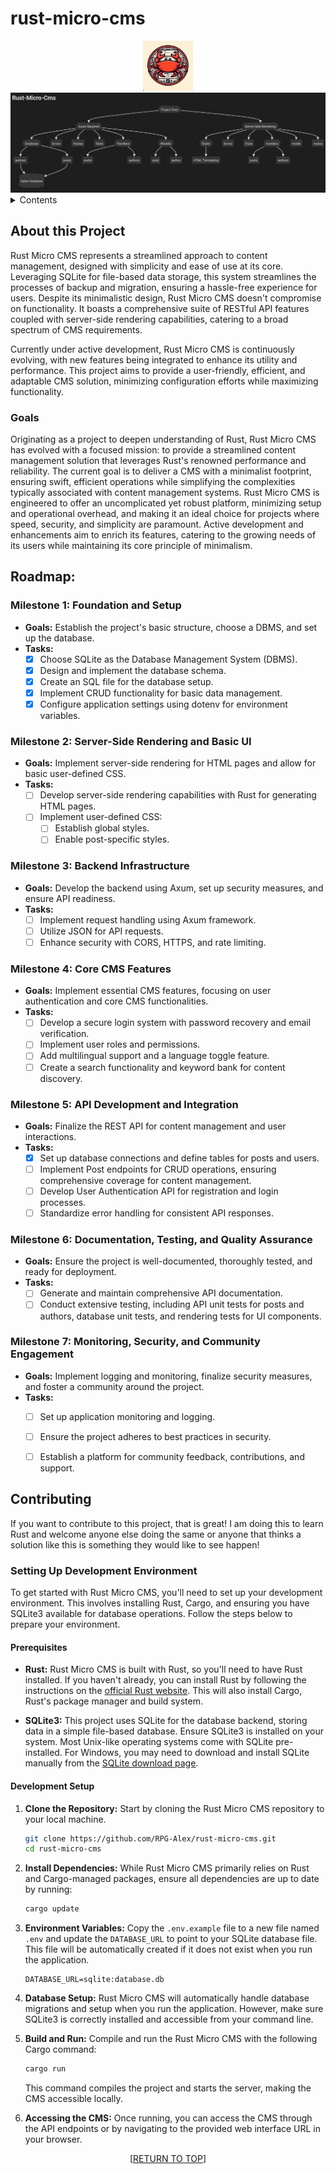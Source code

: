<a name="readme-top"></a>
# rust-micro-cms
<div align="center">
<img src="images/logo.png" alt="Logo" width="80" height="80">
</div>
<div align="center">
<img src="images/Rust-Micro-CMS-Structure.png" alt="Project Structure">
</div>
<details>
	<summary>Contents</summary>
	<ol>
		<li>
			<a href="#purpose">Purpose</a>
		</li>
		<li>
			<a href="#about-this-project">About this Project</a>
			<ul>
				<li><a href="#goals">Goals</a></li>
			</ul>
		</li>
		<li><a href="#roadmap">Roadmap</a></li>
		<li><a href="#contributing">Contributing</a></li>
	</ol>
</details>


## About this Project

Rust Micro CMS represents a streamlined approach to content management, designed with simplicity and ease of use at its core. Leveraging SQLite for file-based data storage, this system streamlines the processes of backup and migration, ensuring a hassle-free experience for users. Despite its minimalistic design, Rust Micro CMS doesn't compromise on functionality. It boasts a comprehensive suite of RESTful API features coupled with server-side rendering capabilities, catering to a broad spectrum of CMS requirements.

Currently under active development, Rust Micro CMS is continuously evolving, with new features being integrated to enhance its utility and performance. This project aims to provide a user-friendly, efficient, and adaptable CMS solution, minimizing configuration efforts while maximizing functionality.

### Goals

Originating as a project to deepen understanding of Rust, Rust Micro CMS has evolved with a focused mission: to provide a streamlined content management solution that leverages Rust's renowned performance and reliability. The current goal is to deliver a CMS with a minimalist footprint, ensuring swift, efficient operations while simplifying the complexities typically associated with content management systems. Rust Micro CMS is engineered to offer an uncomplicated yet robust platform, minimizing setup and operational overhead, and making it an ideal choice for projects where speed, security, and simplicity are paramount. Active development and enhancements aim to enrich its features, catering to the growing needs of its users while maintaining its core principle of minimalism.

## Roadmap:

### Milestone 1: Foundation and Setup
- **Goals:** Establish the project's basic structure, choose a DBMS, and set up the database.
- **Tasks:**
  - [x] Choose SQLite as the Database Management System (DBMS).
  - [x] Design and implement the database schema.
  - [x] Create an SQL file for the database setup.
  - [x] Implement CRUD functionality for basic data management.
  - [x] Configure application settings using dotenv for environment variables.
  
### Milestone 2: Server-Side Rendering and Basic UI
- **Goals:** Implement server-side rendering for HTML pages and allow for basic user-defined CSS.
- **Tasks:**
  - [ ] Develop server-side rendering capabilities with Rust for generating HTML pages.
  - [ ] Implement user-defined CSS:
    - [ ] Establish global styles.
    - [ ] Enable post-specific styles.
    
### Milestone 3: Backend Infrastructure
- **Goals:** Develop the backend using Axum, set up security measures, and ensure API readiness.
- **Tasks:**
  - [ ] Implement request handling using Axum framework.
  - [ ] Utilize JSON for API requests.
  - [ ] Enhance security with CORS, HTTPS, and rate limiting.

### Milestone 4: Core CMS Features
- **Goals:** Implement essential CMS features, focusing on user authentication and core CMS functionalities.
- **Tasks:**
  - [ ] Develop a secure login system with password recovery and email verification.
  - [ ] Implement user roles and permissions.
  - [ ] Add multilingual support and a language toggle feature.
  - [ ] Create a search functionality and keyword bank for content discovery.

### Milestone 5: API Development and Integration
- **Goals:** Finalize the REST API for content management and user interactions.
- **Tasks:**
  - [x] Set up database connections and define tables for posts and users.
  - [ ] Implement Post endpoints for CRUD operations, ensuring comprehensive coverage for content management.
  - [ ] Develop User Authentication API for registration and login processes.
  - [ ] Standardize error handling for consistent API responses.

### Milestone 6: Documentation, Testing, and Quality Assurance
- **Goals:** Ensure the project is well-documented, thoroughly tested, and ready for deployment.
- **Tasks:**
  - [ ] Generate and maintain comprehensive API documentation.
  - [ ] Conduct extensive testing, including API unit tests for posts and authors, database unit tests, and rendering tests for UI components.

### Milestone 7: Monitoring, Security, and Community Engagement
- **Goals:** Implement logging and monitoring, finalize security measures, and foster a community around the project.
- **Tasks:**
  - [ ] Set up application monitoring and logging.
  - [ ] Ensure the project adheres to best practices in security.
  - [ ] Establish a platform for community feedback, contributions, and support.


## Contributing

If you want to contribute to this project, that is great! I am doing this to learn Rust and welcome anyone else doing the same or anyone that thinks a solution like this is something they would like to see happen!

### Setting Up Development Environment

To get started with Rust Micro CMS, you'll need to set up your development environment. This involves installing Rust, Cargo, and ensuring you have SQLite3 available for database operations. Follow the steps below to prepare your environment.

#### Prerequisites

- **Rust:** Rust Micro CMS is built with Rust, so you'll need to have Rust installed. If you haven't already, you can install Rust by following the instructions on the [official Rust website](https://www.rust-lang.org/tools/install). This will also install Cargo, Rust's package manager and build system.
  
- **SQLite3:** This project uses SQLite for the database backend, storing data in a simple file-based database. Ensure SQLite3 is installed on your system. Most Unix-like operating systems come with SQLite pre-installed. For Windows, you may need to download and install SQLite manually from the [SQLite download page](https://www.sqlite.org/download.html).

#### Development Setup

1. **Clone the Repository:** Start by cloning the Rust Micro CMS repository to your local machine.
   ```bash
   git clone https://github.com/RPG-Alex/rust-micro-cms.git
   cd rust-micro-cms
   ```

2. **Install Dependencies:** While Rust Micro CMS primarily relies on Rust and Cargo-managed packages, ensure all dependencies are up to date by running:
   ```bash
   cargo update
   ```

3. **Environment Variables:** Copy the `.env.example` file to a new file named `.env` and update the `DATABASE_URL` to point to your SQLite database file. This file will be automatically created if it does not exist when you run the application.
   ```plaintext
   DATABASE_URL=sqlite:database.db
   ```

4. **Database Setup:** Rust Micro CMS will automatically handle database migrations and setup when you run the application. However, make sure SQLite3 is correctly installed and accessible from your command line.

5. **Build and Run:** Compile and run the Rust Micro CMS with the following Cargo command:
   ```bash
   cargo run
   ```
   This command compiles the project and starts the server, making the CMS accessible locally.

6. **Accessing the CMS:** Once running, you can access the CMS through the API endpoints or by navigating to the provided web interface URL in your browser.



<p align="center">[<a href="#readme-top">RETURN TO TOP</a>]</p>
